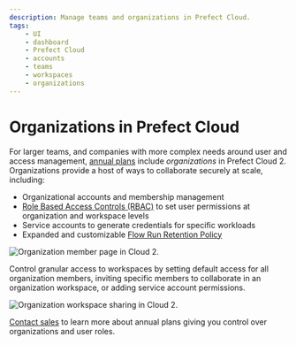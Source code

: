 ```yaml
---
description: Manage teams and organizations in Prefect Cloud.
tags:
    - UI
    - dashboard
    - Prefect Cloud
    - accounts
    - teams
    - workspaces
    - organizations
---
```


# Organizations in Prefect Cloud

For larger teams, and companies with more complex needs around user and access management, [annual plans](https://www.prefect.io/pricing) include _organizations_ in Prefect Cloud 2. Organizations provide a host of ways to collaborate securely at scale, including:

- Organizational accounts and membership management
- [Role Based Access Controls (RBAC)](/ui/roles/) to set user permissions at organization and workspace levels
- Service accounts to generate credentials for specific workloads
- Expanded and customizable [Flow Run Retention Policy](/ui/flow-runs/#flow-run-retention-policy)

![Organization member page in Cloud 2.](/img/ui/org-members.png)

Control granular access to workspaces by setting default access for all organization members, inviting specific members to collaborate in an organization workspace, or adding service account permissions.

![Organization workspace sharing in Cloud 2.](/img/ui/org-workspace-sharing.png)

[Contact sales](https://www.prefect.io/pricing) to learn more about annual plans giving you control over organizations and user roles.
